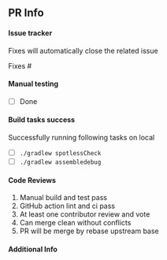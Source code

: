 ## PR Info
#### Issue tracker
Fixes will automatically close the related issue

Fixes #

#### Manual testing
- [ ] Done

#### Build tasks success
Successfully running following tasks on local
- [ ] `./gradlew spotlessCheck`
- [ ] `./gradlew assembledebug`

#### Code Reviews
1. Manual build and test pass
2. GitHub action lint and ci pass
3. At least one contributor review and vote
4. Can merge clean without conflicts
5. PR will be merge by rebase upstream base

#### Additional Info

